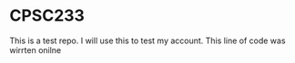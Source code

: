 # CPSC233
This is a test repo. I will use this to test my account.
This line of code was wirrten onilne
